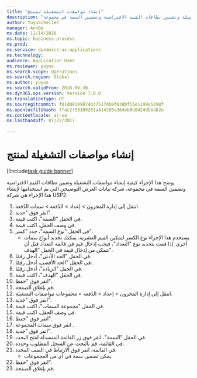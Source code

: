 ```yaml
--- 
title: "إنشاء مواصفات التشغيلة لمنتج"
description: "يوضح هذا الإجراء كيفية إنشاء مواصفات التشغيلة وتعيين نطاقات القيم الافتراضية وتضمين السمة في مجموعة."
author: YuyuScheller
manager: AnnBe
ms.date: 11/14/2016
ms.topic: business-process
ms.prod: 
ms.service: dynamics-ax-applications
ms.technology: 
audience: Application User
ms.reviewer: yuyus
ms.search.scope: Operations
ms.search.region: Global
ms.author: yuyus
ms.search.validFrom: 2016-06-30
ms.dyn365.ops.version: Version 7.0.0
ms.translationtype: HT
ms.sourcegitcommit: f01d88149074b37517d00f03d8f55e1199a5198f
ms.openlocfilehash: 7fac2753109261a414188a384eb0e8424dbbab2e
ms.contentlocale: ar-sa
ms.lasthandoff: 07/27/2017

---
```

# <a name="create-batch-attributes-for-a-product"></a>إنشاء مواصفات التشغيلة لمنتج

[!include[task guide banner](../../includes/task-guide-banner.md)]

يوضح هذا الإجراء كيفية إنشاء مواصفات التشغيلة وتعيين نطاقات القيم الافتراضية وتضمين السمة في مجموعة. شركة بيانات العرض التوضيحي التي تم استخدامها لإنشاء هذا الإجراء هي شركة USP2.

1. انتقل إلى إدارة المخزون > إعداد > الدُفعة‬‬ > سمات الدُفعة‬.
2. انقر فوق "جديد".
3. في الحقل "السمة"، اكتب قيمة.
4. في وصف الحقل، اكتب قيمة.
5. في الحقل "نوع السمة"، حدد "كسر‬".
    * يستخدم هذا الإجراء نوع الكسر لتمكين القيم العشرية. يمكنك تحديد أنواع سمات أخرى. إذا قمت بتحديد نوع "التعداد"، فيجب إدخال قيم في قائمة التعداد قبل أن تتمكن من إدخال قيمة في الحقل "الهدف".  
6. في الحقل "الحد الأدنى‬"، أدخل رقمًا.
7. في الحقل "الحد الأقصى، أدخل رقمًا.
8. في الحقل "الزيادة‬"، أدخل رقمًا.
9. في الحقل "الهدف"، اكتب قيمة.
10. انقر فوق "حفظ".
11. قم بإغلاق الصفحة.
12. انتقل إلى إدارة المخزون > إعداد > الدُفعة‬‬ > مجموعات مواصفات التشغيلة‬.‬
13. انقر فوق "جديد".
14. في الحقل "مجموعة السمات‬"، اكتب قيمة.
15. في وصف الحقل، اكتب قيمة.
16. انقر فوق "حفظ".
17. انقر فوق سمات المجموعة .
18. انقر فوق "جديد".
19. في الحقل "السمة"، انقر فوق زر القائمة المنسدلة لفتح البحث.
20. في القائمة، قم بالبحث عن السجل المطلوب وحدده.
21. في القائمة، انقر فوق الارتباط في الصف المحدد.
    * يمكن تضمين سمة في أي من المجموعات.  
22. انقر فوق "حفظ".
23. قم بإغلاق الصفحة.


